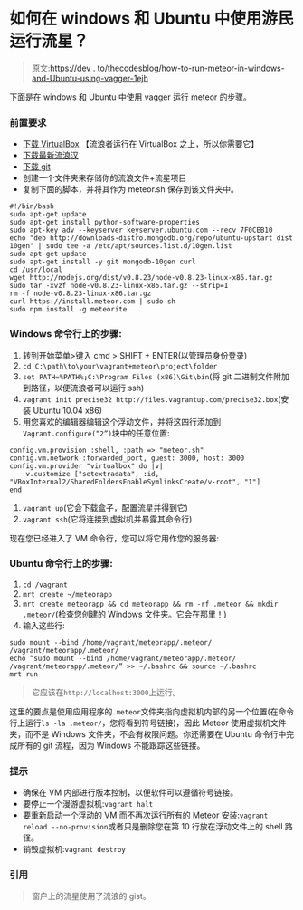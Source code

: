 # 如何在 windows 和 Ubuntu 中使用游民运行流星？

> 原文:[https://dev . to/thecodesblog/how-to-run-meteor-in-windows-and-Ubuntu-using-vagger-1ejh](https://dev.to/thecodersblog/how-to-run-meteor-in-windows-and-ubuntu-using-vagrant-1ejh)

下面是在 windows 和 Ubuntu 中使用 vagger 运行 meteor 的步骤。

### [](#prerequirements)前置要求

*   [下载 VirtualBox](https://www.virtualbox.org/wiki/Downloads) 【流浪者运行在 VirtualBox 之上，所以你需要它】
*   [下载最新流浪汉](http://downloads.vagrantup.com/)
*   [下载 git](http://git-scm.com/download/win)
*   创建一个文件夹来存储你的流浪文件+流星项目
*   复制下面的脚本，并将其作为 meteor.sh 保存到该文件夹中。

```
#!/bin/bash
sudo apt-get update
sudo apt-get install python-software-properties
sudo apt-key adv --keyserver keyserver.ubuntu.com --recv 7F0CEB10
echo "deb http://downloads-distro.mongodb.org/repo/ubuntu-upstart dist 10gen" | sudo tee -a /etc/apt/sources.list.d/10gen.list
sudo apt-get update
sudo apt-get install -y git mongodb-10gen curl
cd /usr/local
wget http://nodejs.org/dist/v0.8.23/node-v0.8.23-linux-x86.tar.gz
sudo tar -xvzf node-v0.8.23-linux-x86.tar.gz --strip=1
rm -f node-v0.8.23-linux-x86.tar.gz
curl https://install.meteor.com | sudo sh
sudo npm install -g meteorite 
```

### Windows 命令行上的步骤:

1.  转到开始菜单>键入 cmd > SHIFT + ENTER(以管理员身份登录)
2.  `cd C:\path\to\your\vagrant+meteor\project\folder`
3.  `set PATH=%PATH%;C:\Program Files (x86)\Git\bin`(将 git 二进制文件附加到路径，以便流浪者可以运行 ssh)
4.  `vagrant init precise32 http://files.vagrantup.com/precise32.box`(安装 Ubuntu 10.04 x86)
5.  用您喜欢的编辑器编辑这个浮动文件，并将这四行添加到`Vagrant.configure(“2”)`块中的任意位置:

```
config.vm.provision :shell, :path => "meteor.sh"
config.vm.network :forwarded_port, guest: 3000, host: 3000
config.vm.provider "virtualbox" do |v|
    v.customize ["setextradata", :id, "VBoxInternal2/SharedFoldersEnableSymlinksCreate/v-root", "1"]
end 
```

1.  `vagrant up`(它会下载盒子，配置流星并得到它)
2.  `vagrant ssh`(它将连接到虚拟机并暴露其命令行)

现在您已经进入了 VM 命令行，您可以将它用作您的服务器:

### Ubuntu 命令行上的步骤:

1.  `cd /vagrant`
2.  `mrt create ~/meteorapp`
3.  `mrt create meteorapp && cd meteorapp && rm -rf .meteor && mkdir .meteor/`(检查您创建的 Windows 文件夹。它会在那里！)
4.  输入这些行:

```
sudo mount --bind /home/vagrant/meteorapp/.meteor/ /vagrant/meteorapp/.meteor/
echo “sudo mount --bind /home/vagrant/meteorapp/.meteor/ /vagrant/meteorapp/.meteor/” >> ~/.bashrc && source ~/.bashrc
mrt run 
```

> 它应该在`http://localhost:3000`上运行。

这里的要点是使用应用程序的`.meteor`文件夹指向虚拟机内部的另一个位置(在命令行上运行`ls -la .meteor/`，您将看到符号链接)，因此 Meteor 使用虚拟机文件夹，而不是 Windows 文件夹，不会有权限问题。你还需要在 Ubuntu 命令行中完成所有的 git 流程，因为 Windows 不能跟踪这些链接。

### [](#hints)提示

*   确保在 VM 内部进行版本控制，以便软件可以遵循符号链接。
*   要停止一个漫游虚拟机:`vagrant halt`
*   要重新启动一个浮动的 VM 而不再次运行所有的 Meteor 安装:`vagrant reload --no-provision`或者只是删除您在第 10 行放在浮动文件上的 shell 路径。
*   销毁虚拟机:`vagrant destroy`

### [](#reference)引用

> 窗户上的流星使用了流浪的 gist。